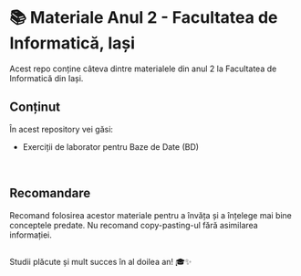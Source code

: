 # 📚 Materiale Anul 2 - Facultatea de Informatică, Iași

Acest repo conține câteva dintre materialele din anul 2 la Facultatea de Informatică din Iași.
## Conținut

În acest repository vei găsi:

- Exerciții de laborator pentru Baze de Date (BD)
  
<br>

## Recomandare

Recomand folosirea acestor materiale pentru a învăța și a înțelege mai bine conceptele predate. Nu recomand copy-pasting-ul fără asimilarea informației.

##

Studii plăcute și mult succes în al doilea an! 🎓✨
